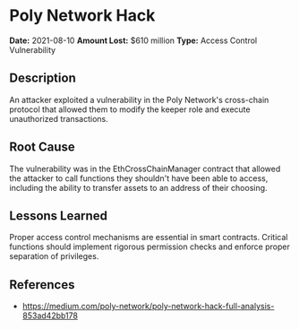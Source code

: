 # Poly Network Hack

**Date:** 2021-08-10
**Amount Lost:** $610 million
**Type:** Access Control Vulnerability

## Description

An attacker exploited a vulnerability in the Poly Network's cross-chain protocol that allowed them to modify the keeper role and execute unauthorized transactions.

## Root Cause

The vulnerability was in the EthCrossChainManager contract that allowed the attacker to call functions they shouldn't have been able to access, including the ability to transfer assets to an address of their choosing.

## Lessons Learned

Proper access control mechanisms are essential in smart contracts. Critical functions should implement rigorous permission checks and enforce proper separation of privileges.

## References

- https://medium.com/poly-network/poly-network-hack-full-analysis-853ad42bb178
